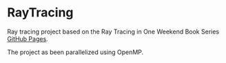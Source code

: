# RayTracing
Ray tracing project based on the Ray Tracing in One Weekend Book Series [GitHub Pages](https://raytracing.github.io).


The project as been parallelized using OpenMP.

